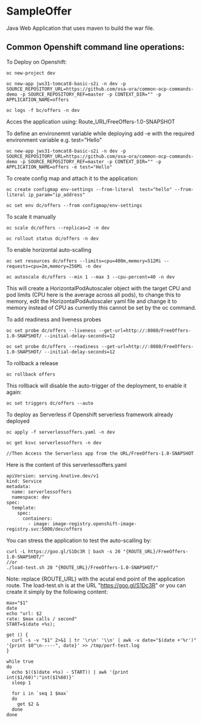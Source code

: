 # SampleOffer
Java Web Application that uses maven to build the war file.

## Common Openshift command line operations:

To Deploy on Openshift:
```
oc new-project dev

oc new-app jws31-tomcat8-basic-s2i -n dev -p SOURCE_REPOSITORY_URL=https://github.com/osa-ora/common-ocp-commands-demo -p SOURCE_REPOSITORY_REF=master -p CONTEXT_DIR="" -p APPLICATION_NAME=offers

oc logs -f bc/offers -n dev

```
Acces the application using: Route_URL/FreeOffers-1.0-SNAPSHOT

To define an environemnt variable while deploying add -e with the required environment variable e.g. test="Hello"
```
oc new-app jws31-tomcat8-basic-s2i -n dev -p SOURCE_REPOSITORY_URL=https://github.com/osa-ora/common-ocp-commands-demo -p SOURCE_REPOSITORY_REF=master -p CONTEXT_DIR="" -p APPLICATION_NAME=offers -e test="Hello"
```
To create config map and attach it to the application:
```
oc create configmap env-settings --from-literal  test="hello" --from-literal ip_param="ip_address"

oc set env dc/offers --from configmap/env-settings
```

To scale it manually
```
oc scale dc/offers --replicas=2 -n dev

oc rollout status dc/offers -n dev
```

To enable horizontal auto-scalling
```
oc set resources dc/offers --limits=cpu=400m,memory=512Mi --requests=cpu=2m,memory=256Mi -n dev

oc autoscale dc/offers --min 1 --max 3 --cpu-percent=40 -n dev
```
This will create a HorizontalPodAutoscaler object with the target CPU and pod limits (CPU here is the average across all pods), to change this to memory, edit the HorizontalPodAutoscaler yaml file and change it to memory instead of CPU as currently this cannot be set by the oc command.  

To add readiness and liveness probes
```
oc set probe dc/offers --liveness --get-url=http://:8080/FreeOffers-1.0-SNAPSHOT/ --initial-delay-seconds=12

oc set probe dc/offers --readiness --get-url=http://:8080/FreeOffers-1.0-SNAPSHOT/ --initial-delay-seconds=12 
```
To rollback a release
```
oc rollback offers
```

This rollback will disable the auto-trigger of the deployment, to enable it again:
```
oc set triggers dc/offers --auto
```

To deploy as Serverless if Openshift serverless framework already deployed
```
oc apply -f serverlessoffers.yaml -n dev

oc get ksvc serverlessoffers -n dev

//Then Access the Serverless app from the URL/FreeOffers-1.0-SNAPSHOT
```

Here is the content of this serverlessoffers.yaml
```
apiVersion: serving.knative.dev/v1
kind: Service
metadata:
  name: serverlessoffers
  namespace: dev
spec:
  template:
    spec:
      containers:
        - image: image-registry.openshift-image-registry.svc:5000/dev/offers
```
You can stress the application to test the auto-scalling by:

```
curl -L https://goo.gl/S1Dc3R | bash -s 20 "{ROUTE_URL}/FreeOffers-1.0-SNAPSHOT/"
//or
./load-test.sh 20 "{ROUTE_URL}/FreeOffers-1.0-SNAPSHOT/"
```
Note: replace {ROUTE_URL} with the acutal end point of the application route. 
The load-test.sh is at the URL "https://goo.gl/S1Dc3R" or you can create it simply by the following content:
```
max="$1"
date
echo "url: $2
rate: $max calls / second"
START=$(date +%s);

get () {
  curl -s -v "$1" 2>&1 | tr '\r\n' '\\n' | awk -v date="$(date +'%r')" '{print $0"\n-----", date}' >> /tmp/perf-test.log
}

while true
do
  echo $(($(date +%s) - START)) | awk '{print int($1/60)":"int($1%60)}'
  sleep 1

  for i in `seq 1 $max`
  do
    get $2 &
  done
done
```

